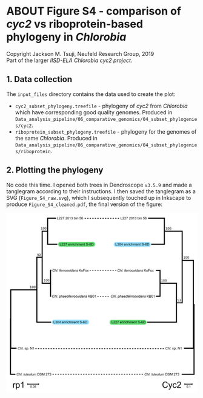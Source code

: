 # ABOUT Figure S4 - comparison of *cyc2* vs riboprotein-based phylogeny in *Chlorobia*
Copyright Jackson M. Tsuji, Neufeld Research Group, 2019  
Part of the larger *IISD-ELA Chlorobia cyc2 project*.

## 1. Data collection
The `input_files` directory contains the data used to create the plot:
- `cyc2_subset_phylogeny.treefile` - phylogeny of *cyc2* from *Chlorobia* which have corresponding good quality genomes. Produced in `Data_analysis_pipeline/06_comparative_genomics/04_subset_phylogenies/cyc2`.
- `riboprotein_subset_phylogeny.treefile` - phylogeny for the genomes of the same *Chlorobia*. Produced in `Data_analysis_pipeline/06_comparative_genomics/04_subset_phylogenies/riboprotein`. 

## 2. Plotting the phylogeny
No code this time. I opened both trees in Dendroscope `v3.5.9` and made a tanglegram according to their instructions. I then saved the tanglegram as a SVG (`Figure_S4_raw.svg`), which I subsequently touched up in Inkscape to produce `Figure_S4_cleaned.pdf`, the final version of the figure:

![Figure_S4](plot/Figure_S4_cleaned.png)

